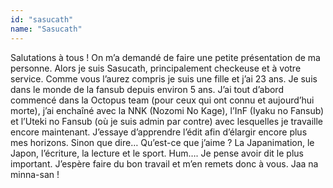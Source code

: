 ```yaml
---
id: "sasucath"
name: "Sasucath"
---
```

Salutations à tous ! On m’a demandé de faire une petite présentation de ma personne.
Alors je suis Sasucath, principalement checkeuse et à votre service. Comme vous l’aurez compris je suis une fille et j’ai 23 ans. Je suis dans le monde de la fansub depuis environ 5 ans. J’ai tout d’abord commencé dans la Octopus team (pour ceux qui ont connu et aujourd’hui morte), j’ai enchaîné avec la NNK (Nozomi No Kage), l’InF (Iyaku no Fansub) et l’Uteki no Fansub (où je suis admin par contre) avec lesquelles je travaille encore maintenant.
J’essaye d’apprendre l’édit afin d’élargir encore plus mes horizons. Sinon que dire… Qu’est-ce que j’aime ? La Japanimation, le Japon, l’écriture, la lecture et le sport. Hum…. Je pense avoir dit le plus important. J’espère faire du bon travail et m’en remets donc à vous.
Jaa na minna-san !
